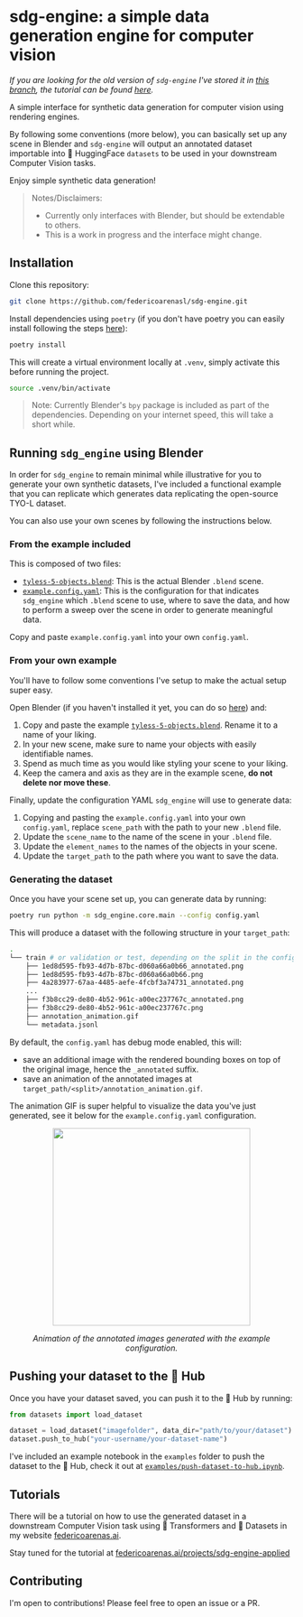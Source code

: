 # sdg-engine: a simple data generation engine for computer vision
_If you are looking for the old version of `sdg-engine` I've stored it in [this branch](https://github.com/federicoarenasl/sdg-engine/tree/deprecated-main), the tutorial can be found [here](https://federicoarenasl.github.io/sdg-engine/)._

A simple interface for synthetic data generation for computer vision using rendering engines.

By following some conventions (more below), you can basically set up any scene in Blender and `sdg-engine` will output an annotated dataset importable into 🤗  HuggingFace `datasets` to be used in your downstream Computer Vision tasks.

Enjoy simple synthetic data generation!

> Notes/Disclaimers:
> - Currently only interfaces with Blender, but should be extendable to others.
> - This is a work in progress and the interface might change.

## Installation
Clone this repository:
```bash
git clone https://github.com/federicoarenasl/sdg-engine.git
```
Install dependencies using `poetry` (if you don't have poetry you can easily install following the steps [here](https://python-poetry.org/docs/#installing-with-pipx)):
```bash
poetry install
```
This will create a virtual environment locally at `.venv`, simply activate this before running the project.
```bash
source .venv/bin/activate
```

> Note: Currently Blender's `bpy` package is included as part of the dependencies. Depending on your internet speed, this will take a short while.

## Running `sdg_engine` using Blender
In order for `sdg_engine` to remain minimal while illustrative for you to generate your own synthetic datasets, I've included a functional example that you can replicate which generates data replicating the open-source TYO-L dataset.

You can also use your own scenes by following the instructions below.
### From the example included
This is composed of two files:
- [`tyless-5-objects.blend`](sdg_engine/core/interfaces/blender/scenes/tyless-5-objects.blend): This is the actual Blender `.blend` scene.
- [`example.config.yaml`](sdg_engine/example.config.yaml): This is the configuration for that indicates `sdg_engine` which `.blend` scene to use, where to save the data, and how to perform a sweep over the scene in order to generate meaningful data.

Copy and paste `example.config.yaml` into your own `config.yaml`.

### From your own example
You'll have to follow some conventions I've setup to make the actual setup super easy.

Open Blender (if you haven't installed it yet, you can do so [here](https://www.blender.org/download/)) and:
1. Copy and paste the example [`tyless-5-objects.blend`](sdg_engine/core/interfaces/blender/scenes/tyless-5-objects.blend). Rename it to a name of your liking.
2. In your new scene, make sure to name your objects with easily identifiable names.
3. Spend as much time as you would like styling your scene to your liking.
4. Keep the camera and axis as they are in the example scene, **do not delete nor move these**.

Finally, update the configuration YAML `sdg_engine` will use to generate data:
1. Copying and pasting the `example.config.yaml` into your own `config.yaml`, replace `scene_path` with the path to your new `.blend` file.
2. Update the `scene_name` to the name of the scene in your `.blend` file.
3. Update the `element_names` to the names of the objects in your scene.
4. Update the `target_path` to the path where you want to save the data.

### Generating the dataset
Once you have your scene set up, you can generate data by running:
```bash
poetry run python -m sdg_engine.core.main --config config.yaml
```

This will produce a dataset with the following structure in your `target_path`:
```bash
.
└── train # or validation or test, depending on the split in the config
    ├── 1ed8d595-fb93-4d7b-87bc-d060a66a0b66_annotated.png
    ├── 1ed8d595-fb93-4d7b-87bc-d060a66a0b66.png
    ├── 4a283977-67aa-4485-aefe-4fcbf3a74731_annotated.png
    ...
    ├── f3b8cc29-de80-4b52-961c-a00ec237767c_annotated.png
    ├── f3b8cc29-de80-4b52-961c-a00ec237767c.png
    ├── annotation_animation.gif
    └── metadata.jsonl
```

By default, the `config.yaml` has debug mode enabled, this will:
- save an additional image with the rendered bounding boxes on top of the original image, hence the `_annotated` suffix.
- save an animation of the annotated images at `target_path/<split>/annotation_animation.gif`.

The animation GIF is super helpful to visualize the data you've just generated, see it
below for the `example.config.yaml` configuration.

<p align="center">
  <img src="https://github.com/federicoarenasl/sdg-engine/blob/main/examples/annotation_animation.gif" width="350" />
</p>
<p align="center">
  <i>Animation of the annotated images generated with the example configuration.</i>
</p>


## Pushing your dataset to the 🤗 Hub

Once you have your dataset saved, you can push it to the 🤗 Hub by running:
```python
from datasets import load_dataset

dataset = load_dataset("imagefolder", data_dir="path/to/your/dataset")
dataset.push_to_hub("your-username/your-dataset-name")
```

I've included an example notebook in the `examples` folder to push the dataset to the 🤗 Hub, check it out at [`examples/push-dataset-to-hub.ipynb`](examples/push-dataset-to-hub.ipynb).


## Tutorials
There will be a tutorial on how to use the generated dataset in a downstream Computer Vision task using 🤗 Transformers and 🤗 Datasets in my website [federicoarenas.ai](https://federicoarenas.ai).

Stay tuned for the tutorial at [federicoarenas.ai/projects/sdg-engine-applied](https://federicoarenas.ai/projects/sdg-engine-applied)


## Contributing

I'm open to contributions! Please feel free to open an issue or a PR.



